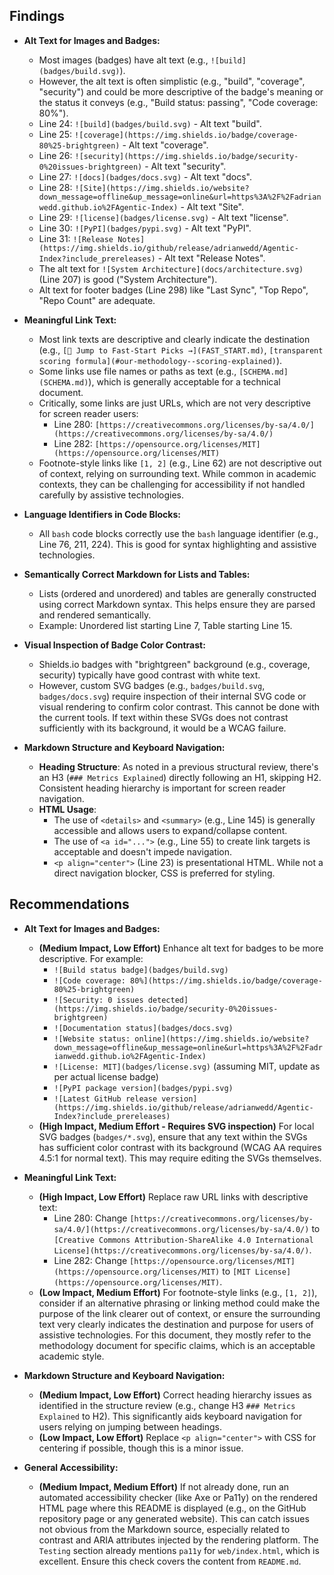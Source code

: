 ## Findings

*   **Alt Text for Images and Badges:**
    *   Most images (badges) have alt text (e.g., `![build](badges/build.svg)`).
    *   However, the alt text is often simplistic (e.g., "build", "coverage", "security") and could be more descriptive of the badge's meaning or the status it conveys (e.g., "Build status: passing", "Code coverage: 80%").
    *   Line 24: `![build](badges/build.svg)` - Alt text "build".
    *   Line 25: `![coverage](https://img.shields.io/badge/coverage-80%25-brightgreen)` - Alt text "coverage".
    *   Line 26: `![security](https://img.shields.io/badge/security-0%20issues-brightgreen)` - Alt text "security".
    *   Line 27: `![docs](badges/docs.svg)` - Alt text "docs".
    *   Line 28: `![Site](https://img.shields.io/website?down_message=offline&up_message=online&url=https%3A%2F%2Fadrianwedd.github.io%2FAgentic-Index)` - Alt text "Site".
    *   Line 29: `![license](badges/license.svg)` - Alt text "license".
    *   Line 30: `![PyPI](badges/pypi.svg)` - Alt text "PyPI".
    *   Line 31: `![Release Notes](https://img.shields.io/github/release/adrianwedd/Agentic-Index?include_prereleases)` - Alt text "Release Notes".
    *   The alt text for `![System Architecture](docs/architecture.svg)` (Line 207) is good ("System Architecture").
    *   Alt text for footer badges (Line 298) like "Last Sync", "Top Repo", "Repo Count" are adequate.

*   **Meaningful Link Text:**
    *   Most link texts are descriptive and clearly indicate the destination (e.g., `[🚀 Jump to Fast-Start Picks →](FAST_START.md)`, `[transparent scoring formula](#our-methodology--scoring-explained)`).
    *   Some links use file names or paths as text (e.g., `[SCHEMA.md](SCHEMA.md)`), which is generally acceptable for a technical document.
    *   Critically, some links are just URLs, which are not very descriptive for screen reader users:
        *   Line 280: `[https://creativecommons.org/licenses/by-sa/4.0/](https://creativecommons.org/licenses/by-sa/4.0/)`
        *   Line 282: `[https://opensource.org/licenses/MIT](https://opensource.org/licenses/MIT)`
    *   Footnote-style links like `[1, 2]` (e.g., Line 62) are not descriptive out of context, relying on surrounding text. While common in academic contexts, they can be challenging for accessibility if not handled carefully by assistive technologies.

*   **Language Identifiers in Code Blocks:**
    *   All `bash` code blocks correctly use the `bash` language identifier (e.g., Line 76, 211, 224). This is good for syntax highlighting and assistive technologies.

*   **Semantically Correct Markdown for Lists and Tables:**
    *   Lists (ordered and unordered) and tables are generally constructed using correct Markdown syntax. This helps ensure they are parsed and rendered semantically.
    *   Example: Unordered list starting Line 7, Table starting Line 15.

*   **Visual Inspection of Badge Color Contrast:**
    *   Shields.io badges with "brightgreen" background (e.g., coverage, security) typically have good contrast with white text.
    *   However, custom SVG badges (e.g., `badges/build.svg`, `badges/docs.svg`) require inspection of their internal SVG code or visual rendering to confirm color contrast. This cannot be done with the current tools. If text within these SVGs does not contrast sufficiently with its background, it would be a WCAG failure.

*   **Markdown Structure and Keyboard Navigation:**
    *   **Heading Structure**: As noted in a previous structural review, there's an H3 (`### Metrics Explained`) directly following an H1, skipping H2. Consistent heading hierarchy is important for screen reader navigation.
    *   **HTML Usage**:
        *   The use of `<details>` and `<summary>` (e.g., Line 145) is generally accessible and allows users to expand/collapse content.
        *   The use of `<a id="...">` (e.g., Line 55) to create link targets is acceptable and doesn't impede navigation.
        *   `<p align="center">` (Line 23) is presentational HTML. While not a direct navigation blocker, CSS is preferred for styling.

## Recommendations

*   **Alt Text for Images and Badges:**
    *   **(Medium Impact, Low Effort)** Enhance alt text for badges to be more descriptive. For example:
        *   `![Build status badge](badges/build.svg)`
        *   `![Code coverage: 80%](https://img.shields.io/badge/coverage-80%25-brightgreen)`
        *   `![Security: 0 issues detected](https://img.shields.io/badge/security-0%20issues-brightgreen)`
        *   `![Documentation status](badges/docs.svg)`
        *   `![Website status: online](https://img.shields.io/website?down_message=offline&up_message=online&url=https%3A%2F%2Fadrianwedd.github.io%2FAgentic-Index)`
        *   `![License: MIT](badges/license.svg)` (assuming MIT, update as per actual license badge)
        *   `![PyPI package version](badges/pypi.svg)`
        *   `![Latest GitHub release version](https://img.shields.io/github/release/adrianwedd/Agentic-Index?include_prereleases)`
    *   **(High Impact, Medium Effort - Requires SVG inspection)** For local SVG badges (`badges/*.svg`), ensure that any text within the SVGs has sufficient color contrast with its background (WCAG AA requires 4.5:1 for normal text). This may require editing the SVGs themselves.

*   **Meaningful Link Text:**
    *   **(High Impact, Low Effort)** Replace raw URL links with descriptive text:
        *   Line 280: Change `[https://creativecommons.org/licenses/by-sa/4.0/](https://creativecommons.org/licenses/by-sa/4.0/)` to `[Creative Commons Attribution-ShareAlike 4.0 International License](https://creativecommons.org/licenses/by-sa/4.0/)`.
        *   Line 282: Change `[https://opensource.org/licenses/MIT](https://opensource.org/licenses/MIT)` to `[MIT License](https://opensource.org/licenses/MIT)`.
    *   **(Low Impact, Medium Effort)** For footnote-style links (e.g., `[1, 2]`), consider if an alternative phrasing or linking method could make the purpose of the link clearer out of context, or ensure the surrounding text very clearly indicates the destination and purpose for users of assistive technologies. For this document, they mostly refer to the methodology document for specific claims, which is an acceptable academic style.

*   **Markdown Structure and Keyboard Navigation:**
    *   **(Medium Impact, Low Effort)** Correct heading hierarchy issues as identified in the structure review (e.g., change H3 `### Metrics Explained` to H2). This significantly aids keyboard navigation for users relying on jumping between headings.
    *   **(Low Impact, Low Effort)** Replace `<p align="center">` with CSS for centering if possible, though this is a minor issue.

*   **General Accessibility:**
    *   **(Medium Impact, Medium Effort)** If not already done, run an automated accessibility checker (like Axe or Pa11y) on the rendered HTML page where this README is displayed (e.g., on the GitHub repository page or any generated website). This can catch issues not obvious from the Markdown source, especially related to contrast and ARIA attributes injected by the rendering platform. The `Testing` section already mentions `pa11y` for `web/index.html`, which is excellent. Ensure this check covers the content from `README.md`.
